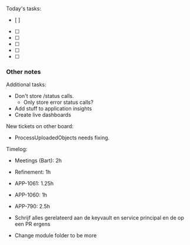 Today's tasks:
- [ ] 
- [ ] 
- [ ] 
- [ ] 
- [ ] 
- [ ]  

### Other notes


Additional tasks:
- Don't store /status calls.
  + Only store error status calls?
- Add stuff to application insights
- Create live dashboards

New tickets on other board:
- ProcessUploadedObjects needs fixing.





Timelog:
- Meetings (Bart): 2h
- Refinement: 1h
- APP-1061: 1.25h
- APP-1060: 1h
- APP-790: 2.5h


- Schrijf alles gerelateerd aan de keyvault en service principal en de op een PR ergens
- Change module folder to be more 